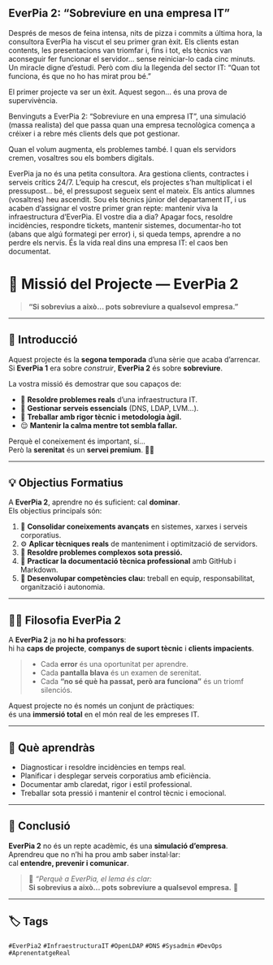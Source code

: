 ## EverPia 2: “Sobreviure en una empresa IT”

Després de mesos de feina intensa, nits de pizza i commits a última hora, la consultora EverPia ha viscut el seu primer gran èxit. Els clients estan contents, les presentacions van triomfar i, fins i tot, els tècnics van aconseguir fer funcionar el servidor… sense reiniciar-lo cada cinc minuts.
 Un miracle digne d’estudi.
Però com diu la llegenda del sector IT:
“Quan tot funciona, és que no ho has mirat prou bé.”

El primer projecte va ser un èxit.
 Aquest segon… és una prova de supervivència.

Benvinguts a EverPia 2: “Sobreviure en una empresa IT”, una simulació (massa realista) del que passa quan una empresa tecnològica comença a créixer i a rebre més clients dels que pot gestionar.

 Quan el volum augmenta, els problemes també.
 I quan els servidors cremen, vosaltres sou els bombers digitals.

EverPia ja no és una petita consultora. Ara gestiona clients, contractes i serveis crítics 24/7.
L’equip ha crescut, els projectes s’han multiplicat i el pressupost… bé, el pressupost segueix sent el mateix.
Els antics alumnes (vosaltres) heu ascendit. Sou els tècnics júnior del departament IT, i us acaben d’assignar el vostre primer gran repte: mantenir viva la infraestructura d’EverPia.
El vostre dia a dia?
Apagar focs, resoldre incidències, respondre tickets, mantenir sistemes, documentar-ho tot (abans que algú formategi per error) i, si queda temps, aprendre a no perdre els nervis.
És la vida real dins una empresa IT:  el caos ben documentat.

# 🎯 Missió del Projecte — EverPia 2

> **“Si sobrevius a això... pots sobreviure a qualsevol empresa.”**

---

## 🧭 Introducció

Aquest projecte és la **segona temporada** d’una sèrie que acaba d’arrencar.  
Si **EverPia 1** era sobre *construir*, **EverPia 2** és sobre **sobreviure**.

La vostra missió és demostrar que sou capaços de:

- 🔧 **Resoldre problemes reals** d’una infraestructura IT.  
- 🧱 **Gestionar serveis essencials** (DNS, LDAP, LVM…).  
- 🧩 **Treballar amb rigor tècnic i metodologia àgil.**  
- 😌 **Mantenir la calma mentre tot sembla fallar.**

Perquè el coneixement és important, sí...  
Però la **serenitat** és un **servei premium**. 🧘‍♂️

---

## 💡 Objectius Formatius

A **EverPia 2**, aprendre no és suficient: cal **dominar**.  
Els objectius principals són:

1. 🧠 **Consolidar coneixements avançats** en sistemes, xarxes i serveis corporatius.  
2. ⚙️ **Aplicar tècniques reals** de manteniment i optimització de servidors.  
3. 🧩 **Resoldre problemes complexos sota pressió.**  
4. 📝 **Practicar la documentació tècnica professional** amb GitHub i Markdown.  
5. 🤝 **Desenvolupar competències clau:** treball en equip, responsabilitat, organització i autonomia.

---

## 🧑‍💼 Filosofia EverPia 2

A **EverPia 2** ja **no hi ha professors**:  
hi ha **caps de projecte**, **companys de suport tècnic** i **clients impacients**.

> - Cada **error** és una oportunitat per aprendre.  
> - Cada **pantalla blava** és un examen de serenitat.  
> - Cada **“no sé què ha passat, però ara funciona”** és un triomf silenciós.

Aquest projecte no és només un conjunt de pràctiques:  
és una **immersió total** en el món real de les empreses IT.

---

## 🧩 Què aprendràs

- Diagnosticar i resoldre incidències en temps real.  
- Planificar i desplegar serveis corporatius amb eficiència.  
- Documentar amb claredat, rigor i estil professional.  
- Treballar sota pressió i mantenir el control tècnic i emocional.  

---

## 🚀 Conclusió

**EverPia 2** no és un repte acadèmic, és una **simulació d’empresa**.  
Aprendreu que no n’hi ha prou amb saber instal·lar:  
cal **entendre, prevenir i comunicar**.

> 💬 *“Perquè a EverPia, el lema és clar:*  
> **Si sobrevius a això... pots sobreviure a qualsevol empresa.** 💪

---

## 🏷️ Tags

`#EverPia2` `#InfraestructuraIT` `#OpenLDAP` `#DNS` `#Sysadmin` `#DevOps` `#AprenentatgeReal`



